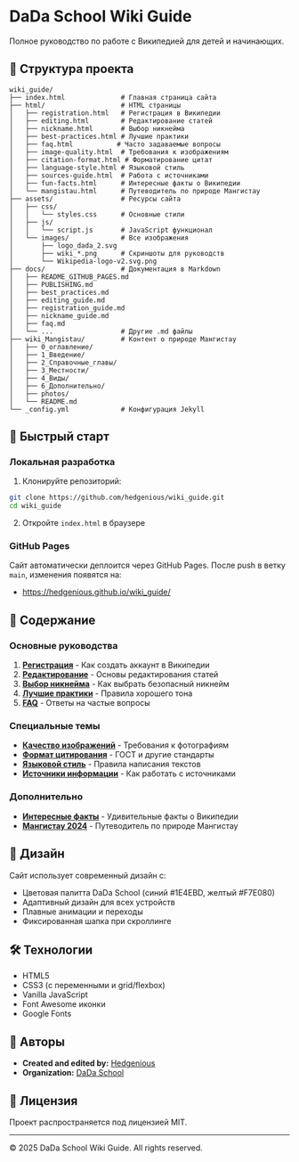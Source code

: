 # DaDa School Wiki Guide

Полное руководство по работе с Википедией для детей и начинающих.

## 📁 Структура проекта

```
wiki_guide/
├── index.html              # Главная страница сайта
├── html/                   # HTML страницы
│   ├── registration.html   # Регистрация в Википедии
│   ├── editing.html        # Редактирование статей
│   ├── nickname.html       # Выбор никнейма
│   ├── best-practices.html # Лучшие практики
│   ├── faq.html           # Часто задаваемые вопросы
│   ├── image-quality.html  # Требования к изображениям
│   ├── citation-format.html # Форматирование цитат
│   ├── language-style.html # Языковой стиль
│   ├── sources-guide.html  # Работа с источниками
│   ├── fun-facts.html      # Интересные факты о Википедии
│   └── mangistau.html      # Путеводитель по природе Мангистау
├── assets/                 # Ресурсы сайта
│   ├── css/
│   │   └── styles.css      # Основные стили
│   ├── js/
│   │   └── script.js       # JavaScript функционал
│   └── images/             # Все изображения
│       ├── logo_dada_2.svg
│       ├── wiki_*.png      # Скриншоты для руководств
│       └── Wikipedia-logo-v2.svg.png
├── docs/                   # Документация в Markdown
│   ├── README_GITHUB_PAGES.md
│   ├── PUBLISHING.md
│   ├── best_practices.md
│   ├── editing_guide.md
│   ├── registration_guide.md
│   ├── nickname_guide.md
│   ├── faq.md
│   └── ...                 # Другие .md файлы
├── wiki_Mangistau/         # Контент о природе Мангистау
│   ├── 0_оглавление/
│   ├── 1_Введение/
│   ├── 2_Справочные_главы/
│   ├── 3_Местности/
│   ├── 4_Виды/
│   ├── 6_Дополнительно/
│   ├── photos/
│   └── README.md
└── _config.yml             # Конфигурация Jekyll
```

## 🚀 Быстрый старт

### Локальная разработка

1. Клонируйте репозиторий:
```bash
git clone https://github.com/hedgenious/wiki_guide.git
cd wiki_guide
```

2. Откройте `index.html` в браузере

### GitHub Pages

Сайт автоматически деплоится через GitHub Pages. После push в ветку `main`, изменения появятся на:
- https://hedgenious.github.io/wiki_guide/

## 📖 Содержание

### Основные руководства

1. **[Регистрация](html/registration.html)** - Как создать аккаунт в Википедии
2. **[Редактирование](html/editing.html)** - Основы редактирования статей
3. **[Выбор никнейма](html/nickname.html)** - Как выбрать безопасный никнейм
4. **[Лучшие практики](html/best-practices.html)** - Правила хорошего тона
5. **[FAQ](html/faq.html)** - Ответы на частые вопросы

### Специальные темы

- **[Качество изображений](html/image-quality.html)** - Требования к фотографиям
- **[Формат цитирования](html/citation-format.html)** - ГОСТ и другие стандарты
- **[Языковой стиль](html/language-style.html)** - Правила написания текстов
- **[Источники информации](html/sources-guide.html)** - Как работать с источниками

### Дополнительно

- **[Интересные факты](html/fun-facts.html)** - Удивительные факты о Википедии
- **[Мангистау 2024](html/mangistau.html)** - Путеводитель по природе Мангистау

## 🎨 Дизайн

Сайт использует современный дизайн с:
- Цветовая палитта DaDa School (синий #1E4EBD, желтый #F7E080)
- Адаптивный дизайн для всех устройств
- Плавные анимации и переходы
- Фиксированная шапка при скроллинге

## 🛠️ Технологии

- HTML5
- CSS3 (с переменными и grid/flexbox)
- Vanilla JavaScript
- Font Awesome иконки
- Google Fonts

## 👥 Авторы

- **Created and edited by:** [Hedgenious](https://ru.wikipedia.org/wiki/User:Hedgenious)
- **Organization:** [DaDa School](https://schooldada.com/project)

## 📄 Лицензия

Проект распространяется под лицензией MIT.

---

© 2025 DaDa School Wiki Guide. All rights reserved.